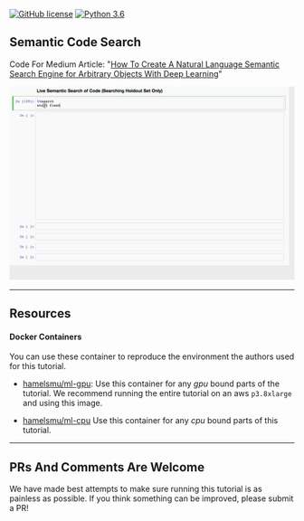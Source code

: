 [![GitHub license](https://img.shields.io/github/license/hamelsmu/code_search.svg)](https://github.com/hamelsmu/code_search/blob/master/LICENSE)
[![Python 3.6](https://img.shields.io/badge/python-3.6-blue.svg)](https://www.python.org/downloads/release/python-360/)

## Semantic Code Search

Code For Medium Article: "[How To Create A Natural Language Semantic Search Engine for Arbitrary Objects With Deep Learning]()"

![Alt text](./gifs/live_search.gif)

---
## Resources

#### Docker Containers

You can use these container to reproduce the environment the authors used for this tutorial.

 - [hamelsmu/ml-gpu](https://hub.docker.com/r/hamelsmu/ml-gpu/): Use this container for any *gpu* bound parts of the tutorial.  We recommend running the entire tutorial on an aws `p3.8xlarge` and using this image.

 - [hamelsmu/ml-cpu](https://hub.docker.com/r/hamelsmu/ml-cpu/) Use this container for any *cpu* bound parts of this tutorial.

---
## PRs And Comments Are Welcome

We have made best attempts to make sure running this tutorial is as painless as possible.  If you think something can be improved, please submit a PR!   
